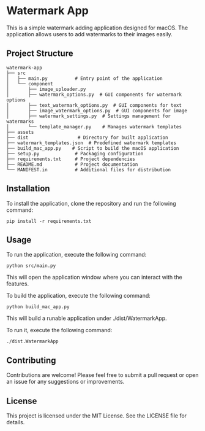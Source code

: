 # Watermark App

This is a simple watermark adding application designed for macOS. The application allows users to add watermarks to their images easily.

## Project Structure

```
watermark-app
├── src
│   ├── main.py          # Entry point of the application
│   └── component
│       ├── image_uploader.py 
│       ├── watermark_options.py  # GUI components for watermark options
│       ├── text_watermark_options.py  # GUI components for text 
│       ├── image_watermark_options.py  # GUI components for image 
│       ├── watermark_settings.py  # Settings management for watermarks
│       └── template_manager.py    # Manages watermark templates
├── assets
├── dist                  # Directory for built application
├── watermark_templates.json  # Predefined watermark templates
├── build_mac_app.py    # Script to build the macOS application
├── setup.py             # Packaging configuration
├── requirements.txt     # Project dependencies
├── README.md            # Project documentation
└── MANIFEST.in          # Additional files for distribution

```

## Installation

To install the application, clone the repository and run the following command:

```
pip install -r requirements.txt
```

## Usage

To run the application, execute the following command:

```
python src/main.py
```

This will open the application window where you can interact with the features.

To build the application, execute the following command:

```
python build_mac_app.py
```

This will build a runable application under ./dist/WatermarkApp.

To run it, execute the following command:

```
./dist.WatermarkApp

```

## Contributing

Contributions are welcome! Please feel free to submit a pull request or open an issue for any suggestions or improvements.

## License

This project is licensed under the MIT License. See the LICENSE file for details.
